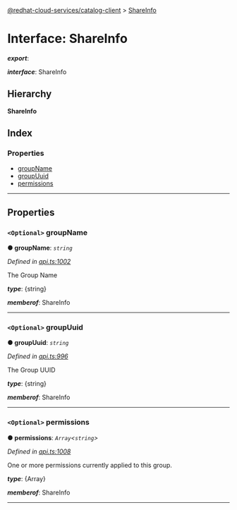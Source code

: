 [@redhat-cloud-services/catalog-client](../README.md) > [ShareInfo](../interfaces/shareinfo.md)

# Interface: ShareInfo

*__export__*: 

*__interface__*: ShareInfo

## Hierarchy

**ShareInfo**

## Index

### Properties

* [groupName](shareinfo.md#groupname)
* [groupUuid](shareinfo.md#groupuuid)
* [permissions](shareinfo.md#permissions)

---

## Properties

<a id="groupname"></a>

### `<Optional>` groupName

**● groupName**: *`string`*

*Defined in [api.ts:1002](https://github.com/RedHatInsights/javascript-clients/blob/master/packages/catalog/api.ts#L1002)*

The Group Name

*__type__*: {string}

*__memberof__*: ShareInfo

___
<a id="groupuuid"></a>

### `<Optional>` groupUuid

**● groupUuid**: *`string`*

*Defined in [api.ts:996](https://github.com/RedHatInsights/javascript-clients/blob/master/packages/catalog/api.ts#L996)*

The Group UUID

*__type__*: {string}

*__memberof__*: ShareInfo

___
<a id="permissions"></a>

### `<Optional>` permissions

**● permissions**: *`Array`<`string`>*

*Defined in [api.ts:1008](https://github.com/RedHatInsights/javascript-clients/blob/master/packages/catalog/api.ts#L1008)*

One or more permissions currently applied to this group.

*__type__*: {Array}

*__memberof__*: ShareInfo

___

